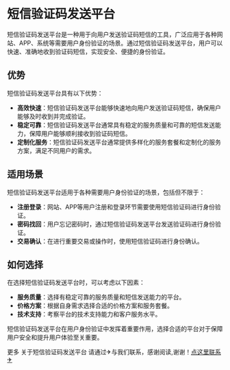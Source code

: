 # 短信验证码发送平台

短信验证码发送平台是一种用于向用户发送验证码短信的工具，广泛应用于各种网站、APP、系统等需要用户身份验证的场景。通过短信验证码发送平台，用户可以快速、准确地收到验证码短信，实现安全、便捷的身份验证。

## 优势

短信验证码发送平台具有以下优势：
- **高效快速**：短信验证码发送平台能够快速地向用户发送验证码短信，确保用户能够及时收到并完成验证。
- **稳定可靠**：短信验证码发送平台通常具有稳定的服务质量和可靠的短信发送能力，保障用户能够顺利接收到验证码短信。
- **定制化服务**：短信验证码发送平台通常提供多样化的服务套餐和定制化的服务方案，满足不同用户的需求。

## 适用场景

短信验证码发送平台适用于各种需要用户身份验证的场景，包括但不限于：
- **注册登录**：网站、APP等用户注册和登录环节需要使用短信验证码进行身份验证。
- **密码找回**：用户忘记密码时，通过短信验证码发送平台发送验证码进行身份验证。
- **交易确认**：在进行重要交易或操作时，使用短信验证码进行身份确认。

## 如何选择

在选择短信验证码发送平台时，可以考虑以下因素：
- **服务质量**：选择有稳定可靠的服务质量和短信发送能力的平台。
- **价格方案**：根据自身需求选择合适的价格方案和服务套餐。
- **技术支持**：考察平台的技术支持能力和客户服务水平。

短信验证码发送平台在用户身份验证中发挥着重要作用，选择合适的平台对于保障用户安全和提升用户体验至关重要。

更多 关于短信验证码发送平台 请通过✈与我们联系，感谢阅读,谢谢！[点这里联系✈](https://t.me/lm66bot)
